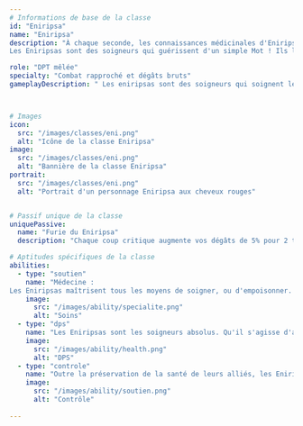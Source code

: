 ```yaml
---
# Informations de base de la classe
id: "Eniripsa"
name: "Eniripsa"
description: "À chaque seconde, les connaissances médicinales d'Eniripsa sauvent des vies.
Les Eniripsas sont des soigneurs qui guérissent d'un simple Mot ! Ils les utilisent surtout pour soigner leurs alliés, mais parfois aussi pour blesser leurs ennemis."

role: "DPT mêlée"
specialty: "Combat rapproché et dégâts bruts"
gameplayDescription: " Les eniripsas sont des soigneurs qui soignent leurs alliés avec leurs sorts et lapino qu'ils invoquent."



# Images
icon:
  src: "/images/classes/eni.png"
  alt: "Icône de la classe Eniripsa"
image:
  src: "/images/classes/eni.png"
  alt: "Bannière de la classe Eniripsa"
portrait:
  src: "/images/classes/eni.png"
  alt: "Portrait d'un personnage Eniripsa aux cheveux rouges"


# Passif unique de la classe
uniquePassive:
  name: "Furie du Eniripsa"
  description: "Chaque coup critique augmente vos dégâts de 5% pour 2 tours. Cumulable jusqu'à 3 fois."

# Aptitudes spécifiques de la classe
abilities:
  - type: "soutien"
    name: "Médecine :
Les Eniripsas maîtrisent tous les moyens de soigner, ou d'empoisonner. Et si un allié tombe au combat malgré l'aide apportée, les Eniripsas peuvent le ressusciter."
    image:
      src: "/images/ability/specialite.png"
      alt: "Soins"
  - type: "dps"
    name: "Les Eniripsas sont les soigneurs absolus. Qu'il s'agisse d'aider une cible ou tout un groupe, les Eniripsas sont les plus fiables vers qui se tourner, capables d'intervenir dans toutes les situations."
    image:
      src: "/images/ability/health.png"
      alt: "DPS" 
  - type: "controle"
    name: "Outre la préservation de la santé de leurs alliés, les Eniripsas ont aussi à cœur d'améliorer leurs autres capacités et d'affaiblir les adversaires."
    image:
      src: "/images/ability/soutien.png"
      alt: "Contrôle"
      
---
```

